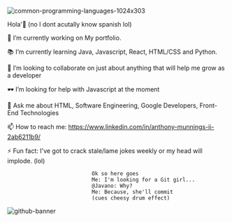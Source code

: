 ![common-programming-languages-1024x303](https://user-images.githubusercontent.com/74223472/118310639-e1cb9900-b4bc-11eb-967d-a7a286632422.png)


Hola'👋 (no I dont acutally know spanish lol)

🔭 I’m currently working on My portfolio.

📚 I’m currently learning Java, Javascript, React, HTML/CSS and Python.

👯 I’m looking to collaborate on just about anything that will help me grow as a developer

🕶 I’m looking for help with Javascript at the moment

💬 Ask me about HTML, Software Engineering, Google Developers, Front-End Technologies

📫 How to reach me: https://www.linkedin.com/in/anthony-munnings-ii-2ab6211b9/

⚡ Fun fact: I've got to crack stale/lame jokes weekly or my head will implode. (lol)

                               Ok so here goes
                               Me: I'm looking for a Git girl...
                               @Javano: Why?
                               Me: Because, she'll commit 
                               (cues cheesy drum effect)
                               
                                       
![github-banner](https://user-images.githubusercontent.com/74223472/118310113-2c004a80-b4bc-11eb-9aa9-66e666b38e0d.jpg)
